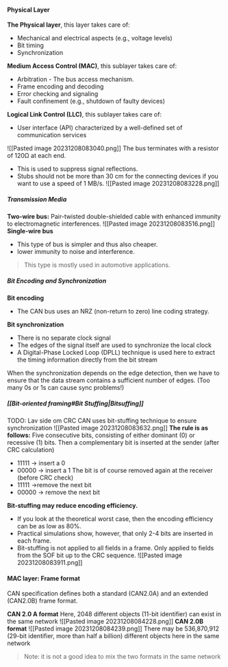 #### Physical Layer
**The Physical layer**, this layer takes care of:
* Mechanical and electrical aspects (e.g., voltage levels)
* Bit timing
* Synchronization

**Medium Access Control (MAC)**, this sublayer takes care of:
* Arbitration - The bus access mechanism.
* Frame encoding and decoding
* Error checking and signaling
* Fault confinement (e.g., shutdown of faulty devices)

**Logical Link Control (LLC)**, this sublayer takes care of:
* User interface (API) characterized by a well-defined set of communication services

![[Pasted image 20231208083040.png]]
The bus terminates with a resistor of 120Ω at each end.
* This is used to suppress signal reflections.
* Stubs should not be more than 30 cm for the connecting devices if you want to use a speed of 1 MB/s.
![[Pasted image 20231208083228.png]]

##### Transmission Media

**Two-wire bus:**
Pair-twisted double-shielded cable with enhanced immunity to
electromagnetic interferences.
![[Pasted image 20231208083516.png]]
**Single-wire bus**
* This type of bus is simpler and thus also cheaper.
* lower immunity to noise and interference.
>This type is mostly used in automotive applications.



##### Bit Encoding and Synchronization
**Bit encoding**
* The CAN bus uses an NRZ (non-return to zero) line coding
strategy.

**Bit synchronization**
* There is no separate clock signal
* The edges of the signal itself are used to synchronize the local clock
* A Digital-Phase Locked Loop (DPLL) technique is used here to extract the timing information directly from the bit stream

When the synchronization depends on the edge detection, then we
have to ensure that the data stream contains a sufficient number of
edges. (Too many 0s or 1s can cause sync problems!)

##### [[Bit-oriented framing#Bit Stuffing|Bitsuffing]]
TODO: Lav side om CRC
CAN uses bit-stuffing technique to ensure synchronization
![[Pasted image 20231208083632.png]]
**The rule is as follows:**
Five consecutive bits, consisting of either dominant (0) or recessive (1) bits.
Then a complementary bit is inserted at the sender (after CRC calculation)
* 11111 → insert a 0
* 00000 → insert a 1
The bit is of course removed again at the receiver (before CRC check)
* 11111 →remove the next bit
* 00000 → remove the next bit

**Bit-stuffing may reduce encoding efficiency.**
* If you look at the theoretical worst case, then the encoding efficiency can be as low as 80%.
* Practical simulations show, however, that only 2-4 bits are inserted in each frame.
* Bit-stuffing is not applied to all fields in a frame. Only applied to fields from the SOF bit up to the CRC sequence.
![[Pasted image 20231208083911.png]]


#### MAC layer: Frame format 
CAN specification defines both a standard (CAN2.0A) and an extended (CAN2.0B) frame format.

**CAN 2.0 A format** 
Here, 2048 different objects (11-bit identifier) can exist in the same network 
![[Pasted image 20231208084228.png]]
**CAN 2.0B format**
![[Pasted image 20231208084239.png]]
There may be 536,870,912 (29-bit identifier, more than half a billion) different objects here in the same network
>Note: it is not a good idea to mix the two formats in the same network